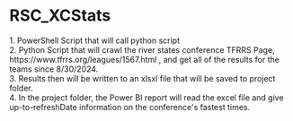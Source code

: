 # RSC_XCStats
<p>
1. PowerShell Script that will call python script
  <br>
2. Python Script that will crawl the river states conference TFRRS Page, https://www.tfrrs.org/leagues/1567.html , and get all of the results for the teams since 8/30/2024.
  <br>
3. Results then will be written to an xlsxl file that will be saved to project folder.
  <br>
4. In the project folder, the Power BI report will read the excel file and give up-to-refreshDate information on the conference's fastest times.
</p>
